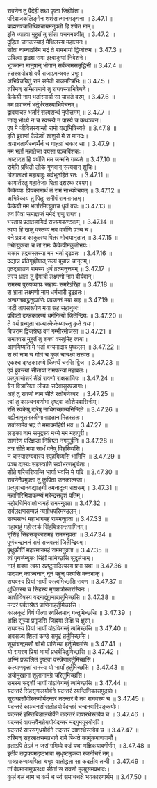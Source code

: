 

  
रावणेन तु वैदेही तथा पृष्टा जिहीर्षता।  
परिव्राजकलिङ्गेन शशंसात्मानमङ्गना ॥ 3.47.1 ॥   
ब्राह्मणश्चातिथिश्चायमनुक्तो हि शपेत माम्।  
इति ध्यात्वा मुहूर्तं तु सीता वचनमब्रवीत् ॥ 3.47.2 ॥   
दुहिता जनकस्याहं मैथिलस्य महात्मनः।  
सीता नाम्नाऽस्मि भद्रं ते रामभार्या द्विजोत्तम ॥ 3.47.3 ॥   
उषित्वा द्वादश समा इक्ष्वाकूणां निवेशने।  
भूञ्जाना मानुषान् भोगान् सर्वकामसमृद्धिनी ॥ 3.47.4 ॥   
ततस्त्रयोदशे वर्षे राजाऽमन्त्रयत प्रभुः।  
अभिषेचयितुं रामं समेतो राजमन्त्रिभिः ॥ 3.47.5 ॥   
तस्मिन् सम्भ्रियमाणे तु राघवस्याभिषेचने।  
कैकेयी नाम भर्तारमार्या सा याचते वरम् ॥ 3.47.6 ॥   
मम प्रव्राजनं भर्तुर्भरतस्याभिषेचनम्।  
द्वावयाचत भर्तारं सत्यसन्धं नृपोत्तमम् ॥ 3.47.7 ॥   
नाद्य भोक्ष्ये न च स्वप्स्ये न पास्ये च कथञ्चन।  
एष मे जीवितस्यान्तो रामो यद्यभिषिच्यते ॥ 3.47.8 ॥   
इति ब्रुवाणां कैकेयीं श्वशुरो मे स मानदः।  
अयाचतार्थैरन्वर्थैर्न च याच़्ञां चकार सा ॥ 3.47.9 ॥   
मम भर्ता महातेजा वयसा प़ञ्चविंशकः।  
अष्टादश हि वर्षाणि मम जन्मनि गण्यते ॥ 3.47.10 ॥   
रामेति प्रथितो लोके गुणवान् सत्यवान् शुचिः।  
विशालाक्षो महाबाहुः सर्वभूतहिते रतः ॥ 3.47.11 ॥   
कामार्तस्तु महातेजाः पिता दशरथः स्वयम्।  
कैकेय्याः प्रियकामार्थं तं रामं नाभ्यषेचयत् ॥ 3.47.12 ॥   
अभिषेकाय तु पितुः समीपं राममागतम्।  
कैकेयी मम भर्तारमित्युवाच धृतं वचः ॥ 3.47.13 ॥   
तव पित्रा समाज्ञप्तं ममेदं शृणु राघव।  
भरताय प्रदातव्यमिदं राज्यमकण्टकम् ॥ 3.47.14 ॥   
त्वया हि खलु वस्तव्यं नव वर्षाणि प़ञ्च च।  
वने प्रव्रज काकुत्स्थ पितरं मोचयानृतात् ॥ 3.47.15 ॥   
तथेत्युक्त्वा च तां रामः कैकेयीमकुतोभयः।  
चकार तद्वचस्तस्या मम भर्ता दृढव्रतः ॥ 3.47.16 ॥   
दद्यान्न प्रतिगृह्णीयात् सत्यं ब्रूयान्न चानृतम्।  
एतद्ब्राह्मण रामस्य ध्रुवं व्रतमनुत्तमम् ॥ 3.47.17 ॥   
तस्य भ्राता तु द्वैमात्रो लक्ष्मणो नाम वीर्यवान्।  
रामस्य पुरुषव्याघ्रः सहायः समरेऽरिहा ॥ 3.47.18 ॥   
स भ्राता लक्ष्मणो नाम धर्मचारी दृढव्रतः।  
अन्वगच्छद्धनुष्पाणिः प्रव्रजन्तं मया सह ॥ 3.47.19 ॥   
जटी तापसरूपेण मया सह सहानुजः।  
प्रविष्टो दण्डकारण्यं धर्मनित्यो जितेन्द्रियः ॥ 3.47.20 ॥   
ते वयं प्रच्युता राज्यात्कैकेय्यास्तु कृते त्रयः।  
विचराम द्विजश्रेष्ठ वनं गम्भीरमोजसा ॥ 3.47.21 ॥   
समाश्वस मुहुर्तं तु शक्यं वस्तुमिह त्वया।  
आगमिष्यति मे भर्ता वन्यमादाय पुष्कलम् ॥ 3.47.22 ॥   
स त्वं नाम च गोत्रं च कुलं चाचक्ष्व तत्त्वतः।  
एकश्च दण्डकारण्ये किमर्थं चरसि द्विज ॥ 3.47.23 ॥   
एवं ब्रुवन्त्यां सीतायां रामपत्न्यां महाबलः।  
प्रत्युवाचोत्तरं तीव्रं रावणो राक्षसाधिपः ॥ 3.47.24 ॥   
येन वित्रासिता लोकाः सदेवासुरपन्नागाः।  
अहं तु रावणो नाम सीते रक्षोगणेश्वरः ॥ 3.47.25 ॥   
त्वां तु काञ्चनवर्णाभां दृष्ट्वा कौशेयवासिनीम्।  
रतिं स्वकेषु दारेषु नाधिगच्छाम्यनिन्दिते ॥ 3.47.26 ॥   
बह्वीनामुत्तमस्त्रीणामाहृतानामितस्ततः।  
सर्वासामेव भद्रं ते ममाग्रमहिषी भव ॥ 3.47.27 ॥   
लङ्का नाम समुद्रस्य मध्ये मम महापुरी।  
सागरेण परिक्षप्ता निविष्टा नगमूर्द्धनि ॥ 3.47.28 ॥   
तत्र सीते मया सार्धं वनेषु विहरिष्यसि।  
न चास्यारण्यवास्य स्पृहयिष्यसि भामिनि ॥ 3.47.29 ॥   
प़ञ्च दास्यः सहस्त्राणि सर्वाभरणभूषिताः।  
सीते परिचरिष्यन्ति भार्या भवसि मे यदि ॥ 3.47.30 ॥   
रावणेनैवमुक्ता तु कुपिता जनकात्मजा।  
प्रत्युवाचानवद्याङ्गी तमनादृत्य राक्षसम् ॥ 3.47.31 ॥   
महागिरिमिवाकम्प्यं महेन्द्रसदृशं पतिम्।  
महोदधिमिवाक्षोभ्यमहं राममनुव्रता ॥ 3.47.32 ॥   
सर्वलक्षणसम्पन्नं न्यग्रोधपरिमण्डलम्।  
सत्यसन्धं महाभागमहं राममनुव्रता ॥ 3.47.33 ॥   
महाबाहुं महोरस्कं सिंहविक्रान्तगामिनम्।  
नृसिंहं सिंहसङ्काशमहं राममनुव्रता ॥ 3.47.34 ॥   
पूर्णचन्द्राननं रामं राजवत्सं जितेन्द्रियम्।  
पृथुकीर्तिं महात्मानमहं राममनुव्रता ॥ 3.47.35 ॥   
त्वं पुनर्जम्बुकः सिंहीं मामिच्छसि सुदुर्लभाम्।  
नाहं शक्या त्वया स्प्रष्टुमादित्यस्य प्रभा यथा ॥ 3.47.36 ॥   
पादपान् काञ्चनान् नूनं बहून् पश्यसि मन्दभाक्।  
राघवस्य प्रियां भार्यां यस्त्वमिच्छसि रावण ॥ 3.47.37 ॥   
क्षुधितस्य च सिंहस्य मृगशत्रोस्तरस्विनः।  
आशीविषस्य वदनाद्दंष्ट्रामादातुमिच्छसि ॥ 3.47.38 ॥   
मन्दरं पर्वतश्रेष्ठं पाणिनाहर्तुमिच्छसि।  
कालकूटं विषं पीत्वा स्वस्तिमान् गन्तुमिच्छसि ॥ 3.47.39 ॥   
अक्षि सूच्या प्रमृजसि जिह्वया लेक्षि च क्षुरम्।  
राघवस्य प्रियां भार्यां योऽधिगन्तुं त्वमिच्छसि ॥ 3.47.40 ॥   
अवसज्य शिलां कण्ठे समुद्रं तर्तुमिच्छसि।  
सूर्याचन्द्रमसौ चोभौ पाणिभ्यां हर्तुमिच्छसि ॥ 3.47.41 ॥   
यो रामस्य प्रियां भार्यां प्रधर्षयितुमिच्छसि ॥ 3.47.42 ॥   
अग्निं प्रज्वलितं दृष्ट्वा वस्त्रेणाहर्तुमिच्छसि।  
कल्याणवृत्तां रामस्य यो भार्यां हर्तुमिच्छसि ॥ 3.47.43 ॥   
अयोमुखानां शूलानामग्रे चरितुमिच्छसि।  
रामस्य सदृशीं भार्यां योऽधिगन्तुं त्वमिच्छसि ॥ 3.47.44 ॥   
यदन्तरं सिंहसृगालयोर्वने यदन्तरं स्यन्दिनिकासमुद्रयोः।  
सुराग्य्रसौवीरकयोर्यदन्तरं तदन्तरं वै तव राघवस्य च ॥ 3.47.45 ॥   
यदन्तरं काञ्चनसीसलोहयोर्यदन्तरं चन्दनवारिपङ्कयोः।  
यदन्तरं हस्तिबिडालयोर्वने तदन्तरं दाशरथेस्तवैव च ॥ 3.47.46 ॥   
यदन्तरं वायसवैनतेययोर्यदन्तरं मद्गुमयूरयोरपि।  
यदन्तरं सारसगृध्रयोर्वने तदन्तरं दाशरथेस्तवैव च ॥ 3.47.47 ॥   
तस्मिन् सहस्राक्षसमप्रभावे रामे स्थिते कार्मुकबाणपाणौ।  
हृताऽपि तेऽहं न जरां गमिष्ये वज्रं यथा मक्षिकयावगीर्णम् ॥ 3.47.48 ॥   
इतीव तद्वाक्यमदुष्टभावा सुधृष्टमुक्त्वा रजनीचरं तम्।  
गात्रप्रकम्पव्यथिता बभूव वातोद्धता सा कदलीव तन्वी ॥ 3.47.49 ॥   
तां वेपमानामुपलक्ष्य सीतां स रावणो मृत्युसमप्रभावः।  
कुलं बलं नाम च कर्म च स्वं समाचचक्षे भयकारणार्थम् ॥ 3.47.50 ॥   
